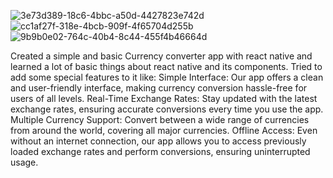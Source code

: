 ![3e73d389-18c6-4bbc-a50d-4427823e742d](https://github.com/Iron-Thunder/CurrencyConverter/assets/103611908/59a9610f-c140-4f48-a89b-98153a33905e)
![cc1af27f-318e-4bcb-909f-4f65704d255b](https://github.com/Iron-Thunder/CurrencyConverter/assets/103611908/6225b78f-d624-412b-9b3d-362e2316929a)
![9b9b0e02-764c-40b4-8c44-455f4b46664d](https://github.com/Iron-Thunder/CurrencyConverter/assets/103611908/18a650cf-468b-4bad-9e1d-23ed136489aa)

Created a simple and basic Currency converter app with react native and learned a lot of basic things about react native and its components.
Tried to add some special features to it like:
Simple Interface: Our app offers a clean and user-friendly interface, making currency conversion hassle-free for users of all levels.
Real-Time Exchange Rates: Stay updated with the latest exchange rates, ensuring accurate conversions every time you use the app.
Multiple Currency Support: Convert between a wide range of currencies from around the world, covering all major currencies.
Offline Access: Even without an internet connection, our app allows you to access previously loaded exchange rates and perform conversions, ensuring uninterrupted usage.
